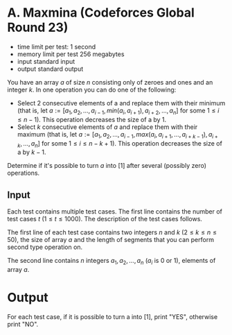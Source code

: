 # A. Maxmina (Codeforces Global Round 23)
- time limit per test:  1 second
- memory limit per test 256 megabytes
- input standard input
- output standard output

You have an array $a$ of size $n$ consisting only of zeroes and ones and an integer $k$. In one operation you can do one of the following:
- Select 2 consecutive elements of a and replace them with their minimum (that is, let $a:=[a_1,a_2,…,a_{i−1},min(a_i,a_{i+1}),a_{i+2},…,a_n]$ for some $1\le i\le n−1$). This operation decreases the size of a by 1.
- Select $k$ consecutive elements of $a$ and replace them with their maximum (that is, let $a:=[a_1,a_2,…,a_{i−1},max(a_i,a_{i+1},…,a_{i+k−1}),a_{i+k},…,a_n]$ for some $1 \le i \le n−k+1$). This operation decreases the size of a by $k−1$. 

Determine if it's possible to turn $a$ into $[1]$ after several (possibly zero) operations.

## Input
Each test contains multiple test cases. The first line contains the number of test cases $t$ $(1 \le t \le 1000)$. The description of the test cases follows.

The first line of each test case contains two integers $n$ and $k$ $(2 \le k \le n \le 50)$, the size of array $a$ and the length of segments that you can perform second type operation on.

The second line contains $n$ integers $a_1,a_2,…,a_n$ ($a_i$ is $0$ or $1$), elements of array $a$.

# Output
For each test case, if it is possible to turn a into $[1]$, print "YES", otherwise print "NO".